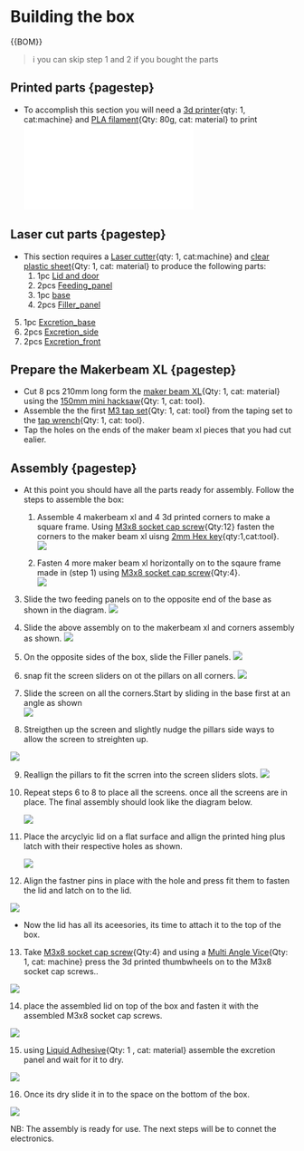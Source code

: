 
[3d printer]:Parts.yaml#3dprinter
[Laser cutter]:Parts.yaml#Lasercutter
[clear plastic sheet]:Parts.yaml#ClearSheet
[maker beam XL]:Parts.yaml#MakerBeamXL
[150mm mini hacksaw]:Parts.yaml#Hacksaw
[M3 tap set]:Parts.yaml#M3tapset
[tap wrench]:Parts.yaml#Tapwrench
[PLA filament]:Parts.yaml#PLAfilament
[M3x8 socket cap screw]:Parts.yaml#M3X8mmSocketcap
[Multi Angle Vice]:Parts.yaml#vice
[Liquid Adhesive]:Parts.yaml#Adhesive
 [2mm Hex key]:Parts.yaml#2mmHexkey


# Building the box

{{BOM}}
>i you can skip step 1 and 2 if you bought the parts

## Printed parts {pagestep}
  + To accomplish this section you will need a [3d printer]{qty: 1, cat:machine} and [PLA filament]{Qty: 80g, cat: material} to print 
![.](../hardware/models/Allparts.stl)


## Laser cut parts {pagestep}
 + This section requires a [Laser cutter]{qty: 1, cat:machine} and [clear plastic sheet]{Qty: 1, cat: material} to produce the following parts:
     1. 1pc [Lid and door](../hardware/models/lid.svg)           
   2. 2pcs [Feeding_panel](../hardware/models/Feeding_panel.svg)            
   3. 1pc [base](../hardware/models/Base.svg)
   4.  2pcs [Filler_panel](../hardware/models/Excrete_side.svg)
  5. 1pc [Excretion_base](../hardware/models/Excrete_bottom.svg)
  6. 2pcs [Excretion_side](../hardware/models/Excrete_side.svg)
  7. 2pcs [Excretion_front](../hardware/models/Excrete_front_back.svg)


## Prepare the Makerbeam XL {pagestep}
+  Cut 8 pcs 210mm long form the [maker beam XL]{Qty: 1, cat: material}  using the [150mm mini hacksaw]{Qty: 1, cat: tool}.
+ Assemble the the first [M3 tap set]{Qty: 1, cat: tool} from the taping set to the [tap wrench]{Qty: 1, cat: tool}.
+ Tap the holes on the ends of the maker beam xl pieces that you had cut  ealier.




## Assembly {pagestep}
+ At this point you should have all the parts ready for assembly. Follow the steps to assemble the box:
   
   1. Assemble 4 makerbeam xl and 4 3d printed corners to make a square frame. Using [M3x8 socket cap screw]{Qty:12} fasten the corners to the maker beam xl uisng [2mm Hex key]{qty:1,cat:tool}.   
      ![](images/Square_frame.PNG)

  2. Fasten 4 more maker beam xl horizontally on to the sqaure frame made in (step 1) using [M3x8 socket cap screw]{Qty:4}.  
     ![](images/Square_framewithpillars.PNG)


 3. Slide the two feeding panels on to the opposite end of the base as shown in the diagram.
       ![](images/Base_feedingpanel.PNG)


 4. Slide the above assembly on to the makerbeam xl and corners assembly as shown.
    ![](images/Ass1.PNG)

 5. On the opposite sides of the box, slide the Filler panels. 
   ![](images/Ass2.PNG)

 6. snap fit the screen sliders on ot the pillars on all corners.
   ![](images/Ass3.PNG)

7. Slide the screen on all the corners.Start by sliding in the base first at an angle as shown  
   ![](images/Ass4.PNG)

8. Streigthen up the screen and slightly nudge the pillars side ways to allow the screen to streighten up. 
    
 ![](images/Ass4.1.PNG)

9. Reallign the pillars to fit the scrren into the screen sliders slots. 
  ![](images/Ass4.2.PNG)

10. Repeat steps 6 to 8 to place all the screens. once all the screens are in place. The final assembly should look like the diagram below. 
     
    ![](images/Assembled_screens.PNG)

11. Place the arcyclyic lid on a flat surface and allign the printed hing plus latch with their respective holes as shown.
     
       ![](images/lid1.PNG) 

12. Align the fastner pins in place with the hole and press fit them to fasten the lid and latch on to the lid. 

   ![](images/lid2.PNG)


   + Now the lid has all its aceesories, its time to attach it to the top of the box.


13. Take [M3x8 socket cap screw]{Qty:4} and using a [Multi Angle Vice]{Qty: 1, cat: machine} press the 3d printed thumbwheels on to the M3x8 socket cap screws..

![](images/thumb_screw.PNG)

14. place the assembled lid on top of the box and fasten it with the assembled M3x8 socket cap screws.

 ![](images/fullass1.PNG)

15. using [Liquid Adhesive]{Qty: 1 , cat: material} assemble the excretion panel and wait for it to dry. 

![](images/Excrete_tray.PNG)


16. Once its dry slide it in to the space on the bottom of the box.

![](images/Final.PNG)

NB: The assembly is ready for use. The next steps will be to connet  the electronics.






